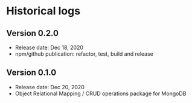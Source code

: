 # Historical logs

## Version 0.2.0

- Release date: Dec 18, 2020
- npm/github publication: refactor, test, build and release

## Version 0.1.0

- Release date: Dec 20, 2020
- Object Relational Mapping  / CRUD operations package for MongoDB
